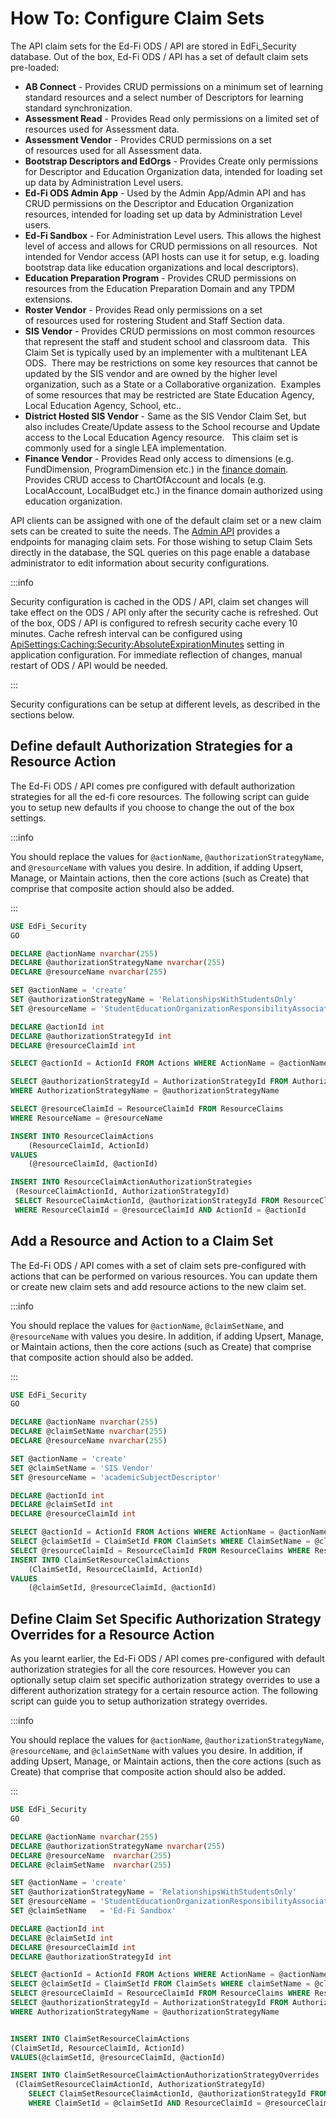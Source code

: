# How To: Configure Claim Sets

The API claim sets for the Ed-Fi ODS / API are stored in EdFi\_Security
database. Out of the box, Ed-Fi ODS / API has a set of default claim sets
pre-loaded:

* **AB Connect** - Provides CRUD permissions on a minimum set of learning
    standard resources and a select number of Descriptors for learning standard
    synchronization.
* **Assessment Read** - Provides Read only permissions on a limited set of
    resources used for Assessment data.
* **Assessment Vendor** - Provides CRUD permissions on a set of resources used
    for all Assessment data.
* **Bootstrap Descriptors and EdOrgs** - Provides Create only permissions for
    Descriptor and Education Organization data, intended for loading set up data
    by Administration Level users.  
* **Ed-Fi ODS Admin App** - Used by the Admin App/Admin API and has CRUD
    permissions on the Descriptor and Education Organization resources, intended
    for loading set up data by Administration Level users.  
* **Ed-Fi Sandbox** - For Administration Level users. This allows the highest
    level of access and allows for CRUD permissions on all resources.  Not
    intended for Vendor access (API hosts can use it for setup, e.g. loading
    bootstrap data like education organizations and local descriptors).
* **Education Preparation Program** \- Provides CRUD permissions on resources
    from the Education Preparation Domain and any TPDM extensions.
* **Roster Vendor** - Provides Read only permissions on a set
    of resources used for rostering Student and Staff Section data.
* **SIS Vendor** - Provides CRUD permissions on most common resources that
    represent the staff and student school and classroom data.  This Claim Set
    is typically used by an implementer with a multitenant LEA ODS.  There may
    be restrictions on some key resources that cannot be updated by the SIS
    vendor and are owned by the higher level organization, such as a State or a
    Collaborative organization.  Examples of some resources that may be
    restricted are State Education Agency, Local Education Agency, School, etc..
* **District Hosted SIS Vendor** - Same as the SIS Vendor Claim Set, but also
    includes Create/Update assess to the School recourse and Update access to
    the Local Education Agency resource.   This claim set is commonly used for a
    single LEA implementation.
* **Finance Vendor** \- Provides Read only access to dimensions (e.g.
    FundDimension, ProgramDimension etc.) in the [finance
    domain](https://edfi.atlassian.net/wiki/display/EFDS4X/Finance+Domain+-+Entities%2C+References%2C+and+Descriptors).
    Provides CRUD access to ChartOfAccount and locals (e.g. LocalAccount,
    LocalBudget etc.) in the finance domain authorized using education
    organization.

API clients can be assigned with one of the default claim set or a new claim
sets can be created to suite the needs. The [Admin
API](https://edfi.atlassian.net/wiki/spaces/ADMINAPI/pages/21300937/Endpoints+in+Admin+API+2.x)
provides a endpoints for managing claim sets. For those wishing to setup Claim
Sets directly in the database, the SQL queries on this page enable a database
administrator to edit information about security configurations.

:::info

Security configuration is cached in the ODS / API, claim set changes will take
effect on the ODS / API only after the security cache is refreshed. Out of the
box, ODS / API is configured to refresh security cache every 10 minutes. Cache
refresh interval can be configured using
[ApiSettings:Caching:Security:AbsoluteExpirationMinutes](../platform-dev-guide/configuration/configuration-details.md)
setting in application configuration. For immediate reflection of changes,
manual restart of ODS / API would be needed.

:::

Security configurations can be setup at different levels, as described in the
sections below.

## Define default Authorization Strategies for a Resource Action

The Ed-Fi ODS / API comes pre configured with default authorization strategies
for all the ed-fi core resources. The following script can guide you to setup
new defaults if you choose to change the out of the box settings.

:::info

You should replace the values for `@actionName`, `@authorizationStrategyName`,
and `@resourceName` with values you desire. In addition, if adding Upsert,
Manage, or Maintain actions, then the core actions (such as Create) that
comprise that composite action should also be added.

:::

```sql
USE EdFi_Security
GO

DECLARE @actionName nvarchar(255)
DECLARE @authorizationStrategyName nvarchar(255)
DECLARE @resourceName nvarchar(255)

SET @actionName = 'create'
SET @authorizationStrategyName = 'RelationshipsWithStudentsOnly'
SET @resourceName = 'StudentEducationOrganizationResponsibilityAssociation'

DECLARE @actionId int
DECLARE @authorizationStrategyId int
DECLARE @resourceClaimId int

SELECT @actionId = ActionId FROM Actions WHERE ActionName = @actionName

SELECT @authorizationStrategyId = AuthorizationStrategyId FROM AuthorizationStrategies
WHERE AuthorizationStrategyName = @authorizationStrategyName

SELECT @resourceClaimId = ResourceClaimId FROM ResourceClaims
WHERE ResourceName = @resourceName

INSERT INTO ResourceClaimActions
    (ResourceClaimId, ActionId)
VALUES
    (@resourceClaimId, @actionId)

INSERT INTO ResourceClaimActionAuthorizationStrategies
 (ResourceClaimActionId, AuthorizationStrategyId)
 SELECT ResourceClaimActionId, @authorizationStrategyId FROM ResourceClaimActions
 WHERE ResourceClaimId = @resourceClaimId AND ActionId = @actionId
```

## Add a Resource and Action to a Claim Set

The Ed-Fi ODS / API comes with a set of claim sets pre-configured with actions
that can be performed on various resources. You can update them or create new
claim sets and add resource actions to the new claim set.  

:::info

You should replace the values for `@actionName`, `@claimSetName`, and
`@resourceName` with values you desire. In addition, if adding Upsert, Manage,
or Maintain actions, then the core actions (such as Create) that comprise that
composite action should also be added.

:::

```sql
USE EdFi_Security
GO

DECLARE @actionName nvarchar(255)
DECLARE @claimSetName nvarchar(255)
DECLARE @resourceName nvarchar(255)

SET @actionName = 'create'
SET @claimSetName = 'SIS Vendor'
SET @resourceName = 'academicSubjectDescriptor'

DECLARE @actionId int
DECLARE @claimSetId int
DECLARE @resourceClaimId int

SELECT @actionId = ActionId FROM Actions WHERE ActionName = @actionName
SELECT @claimSetId = ClaimSetId FROM ClaimSets WHERE ClaimSetName = @claimSetName
SELECT @resourceClaimId = ResourceClaimId FROM ResourceClaims WHERE ResourceName = @resourceName
INSERT INTO ClaimSetResourceClaimActions
    (ClaimSetId, ResourceClaimId, ActionId)
VALUES
    (@claimSetId, @resourceClaimId, @actionId)
```

## Define Claim Set Specific Authorization Strategy Overrides for a Resource Action

As you learnt earlier, the Ed-Fi ODS / API comes pre-configured with default
authorization strategies for all the core resources. However you can optionally
setup claim set specific authorization strategy overrides to use a different
authorization strategy for a certain resource action. The following script can
guide you to setup authorization strategy overrides.

:::info

You should replace the values for `@actionName`, `@authorizationStrategyName`,
`@resourceName`, and `@claimSetName` with values you desire. In addition, if
adding Upsert, Manage, or Maintain actions, then the core actions (such as
Create) that comprise that composite action should also be added.

:::

```sql
USE EdFi_Security
GO

DECLARE @actionName nvarchar(255)
DECLARE @authorizationStrategyName nvarchar(255)
DECLARE @resourceName  nvarchar(255)
DECLARE @claimSetName  nvarchar(255)

SET @actionName = 'create'
SET @authorizationStrategyName = 'RelationshipsWithStudentsOnly'
SET @resourceName = 'StudentEducationOrganizationResponsibilityAssociation'
SET @claimSetName   = 'Ed-Fi Sandbox'

DECLARE @actionId int
DECLARE @claimSetId int
DECLARE @resourceClaimId int
DECLARE @authorizationStrategyId int

SELECT @actionId = ActionId FROM Actions WHERE ActionName = @actionName
SELECT @claimSetId = ClaimSetId FROM ClaimSets WHERE claimSetName = @claimSetName
SELECT @resourceClaimId = ResourceClaimId FROM ResourceClaims WHERE ResourceName = @resourceName
SELECT @authorizationStrategyId = AuthorizationStrategyId FROM AuthorizationStrategies
WHERE AuthorizationStrategyName = @authorizationStrategyName


INSERT INTO ClaimSetResourceClaimActions
(ClaimSetId, ResourceClaimId, ActionId)
VALUES(@claimSetId, @resourceClaimId, @actionId)

INSERT INTO ClaimSetResourceClaimActionAuthorizationStrategyOverrides
 (ClaimSetResourceClaimActionId, AuthorizationStrategyId)
    SELECT ClaimSetResourceClaimActionId, @authorizationStrategyId FROM ClaimSetResourceClaimActions
    WHERE ClaimSetId = @claimSetId AND ResourceClaimId = @resourceClaimId AND ActionId = @actionId
```

